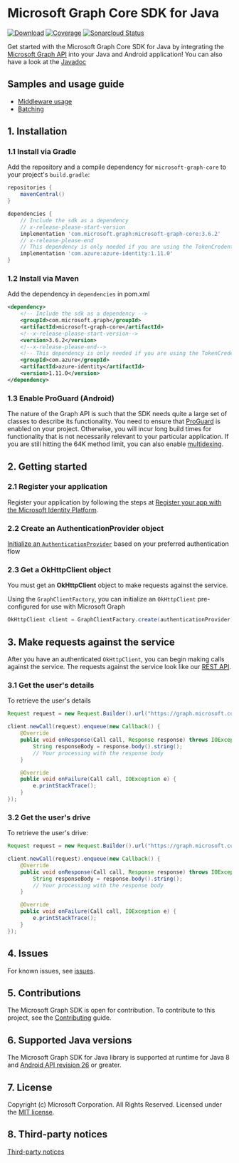 # Microsoft Graph Core SDK for Java

[![Download](https://img.shields.io/maven-central/v/com.microsoft.graph/microsoft-graph-core.svg)](https://search.maven.org/artifact/com.microsoft.graph/microsoft-graph-core) [![Coverage](https://sonarcloud.io/api/project_badges/measure?project=microsoftgraph_msgraph-sdk-java-core&metric=coverage)](https://sonarcloud.io/dashboard?id=microsoftgraph_msgraph-sdk-java-core) [![Sonarcloud Status](https://sonarcloud.io/api/project_badges/measure?project=microsoftgraph_msgraph-sdk-java-core&metric=alert_status)](https://sonarcloud.io/dashboard?id=microsoftgraph_msgraph-sdk-java-core)

Get started with the Microsoft Graph Core SDK for Java by integrating the [Microsoft Graph API](https://developer.microsoft.com/en-us/graph/get-started/java) into your Java and Android application! You can also have a look at the [Javadoc](https://docs.microsoft.com/en-us/java/api/com.microsoft.graph.httpcore?view=graph-core-java)

## Samples and usage guide

- [Middleware usage](https://github.com/microsoftgraph/msgraph-sdk-design/)
- [Batching](https://docs.microsoft.com/en-us/graph/sdks/batch-requests?tabs=java)

## 1. Installation

### 1.1 Install via Gradle

Add the repository and a compile dependency for `microsoft-graph-core` to your project's `build.gradle`:

```groovy
repositories {
    mavenCentral()
}

dependencies {
    // Include the sdk as a dependency
    // x-release-please-start-version
    implementation 'com.microsoft.graph:microsoft-graph-core:3.6.2'
    // x-release-please-end
    // This dependency is only needed if you are using the TokenCredentialAuthProvider
    implementation 'com.azure:azure-identity:1.11.0'
}
```

### 1.2 Install via Maven

Add the dependency in `dependencies` in pom.xml

```xml
<dependency>
    <!-- Include the sdk as a dependency -->
    <groupId>com.microsoft.graph</groupId>
    <artifactId>microsoft-graph-core</artifactId>
    <!--x-release-please-start-version-->
    <version>3.6.2</version>
    <!--x-release-please-end-->
    <!-- This dependency is only needed if you are using the TokenCredentialAuthProvider -->
    <groupId>com.azure</groupId>
    <artifactId>azure-identity</artifactId>
    <version>1.11.0</version>
</dependency>
```

### 1.3 Enable ProGuard (Android)

The nature of the Graph API is such that the SDK needs quite a large set of classes to describe its functionality. You need to ensure that [ProGuard](https://developer.android.com/studio/build/shrink-code.html) is enabled on your project. Otherwise, you will incur long build times for functionality that is not necessarily relevant to your particular application. If you are still hitting the 64K method limit, you can also enable [multidexing](https://developer.android.com/studio/build/multidex.html).

## 2. Getting started

### 2.1 Register your application

Register your application by following the steps at [Register your app with the Microsoft Identity Platform](https://docs.microsoft.com/graph/auth-register-app-v2).

### 2.2 Create an AuthenticationProvider object

[Initialize an `AuthenticationProvider`](https://learn.microsoft.com/en-us/graph/sdks/choose-authentication-providers?view=graph-rest-1.0&tabs=java) based on your preferred authentication flow

### 2.3 Get a OkHttpClient object

You must get an **OkHttpClient** object to make requests against the service.

Using the `GraphClientFactory`, you can initialize an `OkHttpClient` pre-configured for use with Microsoft Graph

```java
OkHttpClient client = GraphClientFactory.create(authenticationProvider).build();
```

## 3. Make requests against the service

After you have an authenticated `OkHttpClient`, you can begin making calls against the service. The requests against the service look like our [REST API](https://developer.microsoft.com/en-us/graph/docs/concepts/overview).

### 3.1 Get the user's details

To retrieve the user's details

```java
Request request = new Request.Builder().url("https://graph.microsoft.com/v1.0/me/").build();

client.newCall(request).enqueue(new Callback() {
	@Override
	public void onResponse(Call call, Response response) throws IOException {
		String responseBody = response.body().string();
		// Your processing with the response body
	}

	@Override
	public void onFailure(Call call, IOException e) {
		e.printStackTrace();
	}
});
```

### 3.2 Get the user's drive

To retrieve the user's drive:

```java
Request request = new Request.Builder().url("https://graph.microsoft.com/v1.0/me/drive").build();

client.newCall(request).enqueue(new Callback() {
	@Override
	public void onResponse(Call call, Response response) throws IOException {
		String responseBody = response.body().string();
		// Your processing with the response body
	}

	@Override
	public void onFailure(Call call, IOException e) {
		e.printStackTrace();
	}
});
```

## 4. Issues

For known issues, see [issues](https://github.com/MicrosoftGraph/msgraph-sdk-java-core/issues).

## 5. Contributions

The Microsoft Graph SDK is open for contribution. To contribute to this project, see the [Contributing](https://github.com/microsoftgraph/msgraph-sdk-java-core/blob/main/CONTRIBUTING.md) guide.

## 6. Supported Java versions

The Microsoft Graph SDK for Java library is supported at runtime for Java 8 and [Android API revision 26](http://source.android.com/source/build-numbers.html) or greater.

## 7. License

Copyright (c) Microsoft Corporation. All Rights Reserved. Licensed under the [MIT license](LICENSE).

## 8. Third-party notices

[Third-party notices](THIRD%20PARTY%20NOTICES)
